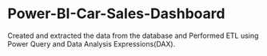 # Power-BI-Car-Sales-Dashboard
Created and extracted the data from the database and Performed ETL using Power Query and Data Analysis Expressions(DAX).
